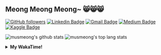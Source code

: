 ## Meong Meong Meong~ 😸😸😸

[![GitHub followers](https://img.shields.io/github/followers/musmeong?label=Follow&style=social)](https://github.com/musmeong/?tab=follow) [![Linkedin Badge](https://img.shields.io/badge/-Muhamad%20Mustain-blue?style=flat-square&logo=Linkedin&logoColor=white&link=https://www.linkedin.com/in/muhamad-mustain/)](https://www.linkedin.com/in/muhamad-mustain/) [![Gmail Badge](https://img.shields.io/badge/-muhmd.mustain@gmail.com-c14438?style=flat-square&logo=Gmail&logoColor=white&link=mailto:muhmd.mustain@gmail.com)](mailto:muhmd.mustain@gmail.com) [![Medium Badge](https://img.shields.io/badge/musmeong-12100E?style=flat-square&logo=medium&logoColor=white&link=https://www.medium.com/musmeong)](https://www.medium.com/musmeong) [![Kaggle Badge](https://img.shields.io/badge/-musmeong-20BEFF?style=flat-square&logo=Kaggle&logoColor=white&link=https://www.kaggle.com/musmeong)](https://www.kaggle.com/musmeong)

![musmeong's github stats](https://github-readme-stats.vercel.app/api?username=musmeong&show_icons=true&theme=tokyonight) 
![musmeong's top lang stats](https://github-readme-stats.vercel.app/api/top-langs/?username=musmeong&show_icons=true&theme=tokyonight&layout=compact&langs_count=10)

<details>
  <summary><b>My WakaTime!</b></summary>
  <br>
  
  <!--START_SECTION:waka-->
![Lines of code](https://img.shields.io/badge/From%20Hello%20World%20I%27ve%20Written-55057%20lines%20of%20code-blue)

**I'm an Early 🐤** 

```text
🌞 Morning    3 commits      █░░░░░░░░░░░░░░░░░░░░░░░░   3.95% 
🌆 Daytime    39 commits     ████████████░░░░░░░░░░░░░   51.32% 
🌃 Evening    19 commits     ██████░░░░░░░░░░░░░░░░░░░   25.0% 
🌙 Night      15 commits     █████░░░░░░░░░░░░░░░░░░░░   19.74%

```
📅 **I'm Most Productive on Saturday** 

```text
Monday       7 commits      ██░░░░░░░░░░░░░░░░░░░░░░░   9.21% 
Tuesday      5 commits      █░░░░░░░░░░░░░░░░░░░░░░░░   6.58% 
Wednesday    5 commits      █░░░░░░░░░░░░░░░░░░░░░░░░   6.58% 
Thursday     4 commits      █░░░░░░░░░░░░░░░░░░░░░░░░   5.26% 
Friday       18 commits     ██████░░░░░░░░░░░░░░░░░░░   23.68% 
Saturday     19 commits     ██████░░░░░░░░░░░░░░░░░░░   25.0% 
Sunday       18 commits     ██████░░░░░░░░░░░░░░░░░░░   23.68%

```


📊 **This Week I Spent My Time On** 

```text
⌚︎ Time Zone: Asia/Jakarta

💬 Programming Languages: 
Python                   4 hrs 49 mins       ███████████████████░░░░░░   77.16% 
Other                    1 hr 24 mins        █████░░░░░░░░░░░░░░░░░░░░   22.64% 
CSV                      0 secs              ░░░░░░░░░░░░░░░░░░░░░░░░░   0.2%

🔥 Editors: 
VS Code                  4 hrs 49 mins       ███████████████████░░░░░░   77.16% 
Excel                    1 hr 25 mins        █████░░░░░░░░░░░░░░░░░░░░   22.84%

💻 Operating System: 
Windows                  6 hrs 15 mins       █████████████████████████   100.0%

```

**I Mostly Code in Jupyter Notebook** 

```text
Jupyter Notebook         7 repos             ████████████████░░░░░░░░░   63.64% 
Python                   2 repos             ████░░░░░░░░░░░░░░░░░░░░░   18.18% 
JavaScript               1 repo              ██░░░░░░░░░░░░░░░░░░░░░░░   9.09% 
Kotlin                   1 repo              ██░░░░░░░░░░░░░░░░░░░░░░░   9.09%

```



 Last Updated on 10/07/2021
<!--END_SECTION:waka-->
</details>
